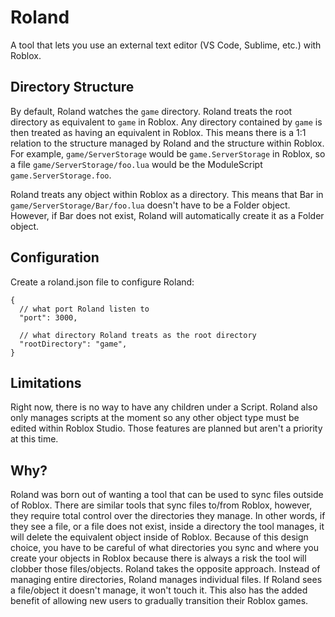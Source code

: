 # Roland
A tool that lets you use an external text editor (VS Code, Sublime, etc.) with Roblox.

## Directory Structure
By default, Roland watches the `game` directory. Roland treats the root directory as equivalent to `game` in Roblox. Any directory contained by `game` is then treated as having an equivalent in Roblox. This means there is a 1:1 relation to the structure managed by Roland and the structure within Roblox. For example, `game/ServerStorage` would be `game.ServerStorage` in Roblox, so a file `game/ServerStorage/foo.lua` would be the ModuleScript `game.ServerStorage.foo`.

Roland treats any object within Roblox as a directory. This means that Bar in `game/ServerStorage/Bar/foo.lua` doesn't have to be a Folder object. However, if Bar does not exist, Roland will automatically create it as a Folder object.

## Configuration
Create a roland.json file to configure Roland:
```jsonc
{
  // what port Roland listen to
  "port": 3000,
  
  // what directory Roland treats as the root directory
  "rootDirectory": "game", 
}
```

## Limitations
Right now, there is no way to have any children under a Script. Roland also only manages scripts at the moment so any other object type must be edited within Roblox Studio. Those features are planned but aren't a priority at this time.

## Why?
Roland was born out of wanting a tool that can be used to sync files outside of Roblox. There are similar tools that sync files to/from Roblox, however, they require total control over the directories they manage. In other words, if they see a file, or a file does not exist, inside a directory the tool manages, it will delete the equivalent object inside of Roblox. Because of this design choice, you have to be careful of what directories you sync and where you create your objects in Roblox because there is always a risk the tool will clobber those files/objects. Roland takes the opposite approach. Instead of managing entire directories, Roland manages individual files. If Roland sees a file/object it doesn't manage, it won't touch it. This also has the added benefit of allowing new users to gradually transition their Roblox games.

